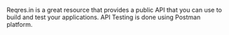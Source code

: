 Reqres.in is a great resource that provides a public API that you can use to build and test your applications.
API Testing is done using Postman platform.
